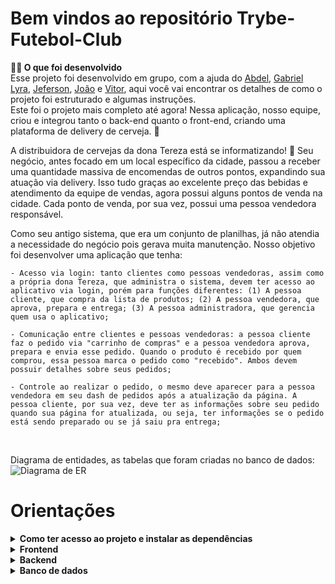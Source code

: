 # Bem vindos ao repositório Trybe-Futebol-Club


<strong>👨‍💻 O que foi desenvolvido</strong><br />
    Esse projeto foi desenvolvido em grupo, com a ajuda do [Abdel](https://github.com/Abdel175), [Gabriel Lyra](https://github.com/GabrielLyra22), [Jeferson](https://github.com/jefersongjr), [João](https://github.com/joaovavelino) e [Vitor](https://github.com/vtrtga), aqui você vai encontrar os detalhes de como o projeto foi estruturado e algumas instruções.    
  Este foi o projeto mais completo até agora! Nessa aplicação, nosso equipe, criou e integrou tanto o back-end quanto o front-end, criando uma plataforma de delivery de cerveja. 🍻 

  A distribuidora de cervejas da dona Tereza está se informatizando! 🚀 Seu negócio, antes focado em um local específico da cidade, passou a receber uma quantidade massiva de encomendas de outros pontos, expandindo sua atuação via delivery. Isso tudo graças ao excelente preço das bebidas e atendimento da equipe de vendas, agora possui alguns pontos de venda na cidade. Cada ponto de venda, por sua vez, possui uma pessoa vendedora responsável.

  Como seu antigo sistema, que era um conjunto de planilhas, já não atendia a necessidade do negócio pois gerava muita manutenção.
  Nosso objetivo foi desenvolver uma aplicação que tenha:
  
    - Acesso via login: tanto clientes como pessoas vendedoras, assim como a própria dona Tereza, que administra o sistema, devem ter acesso ao aplicativo via login, porém para funções diferentes: (1) A pessoa cliente, que compra da lista de produtos; (2) A pessoa vendedora, que aprova, prepara e entrega; (3) A pessoa administradora, que gerencia quem usa o aplicativo;

    - Comunicação entre clientes e pessoas vendedoras: a pessoa cliente faz o pedido via "carrinho de compras" e a pessoa vendedora aprova, prepara e envia esse pedido. Quando o produto é recebido por quem comprou, essa pessoa marca o pedido como "recebido". Ambos devem possuir detalhes sobre seus pedidos;

    - Controle ao realizar o pedido, o mesmo deve aparecer para a pessoa vendedora em seu dash de pedidos após a atualização da página. A pessoa cliente, por sua vez, deve ter as informações sobre seu pedido quando sua página for atualizada, ou seja, ter informações se o pedido está sendo preparado ou se já saiu pra entrega;

<br />

 
  Diagrama de entidades, as tabelas que foram criadas no banco de dados:
  ![Diagrama de ER](./assets/readme/eer.png)


# Orientações

<details>    
<summary><strong>Como ter acesso ao projeto e instalar as dependências</strong></summary><br />

    1. Entre na pasta do repositório que você acabou de clonar ou fazer o download do arquivo zip:
    * `cd pasta-do-repositório`

    2. Instale as dependências através do terminal:
    *`npm install`

    3. Suba a imagem do banco de dados do docker-compose com o comando:
    *`docker-compose up -d`
   
    4. Dentro de app/frontend, rode novamente o `npm install` e suba a aplicação com o comando `npm start` através do terminal.
   
    5. Dentro de app/backend, rode novamente o `npm install` e suba a api com o comando `npm run dev` através do terminal.
    
</details>


<details>    
<summary><strong>Frontend</strong></summary><br />

    - Javascript;
   
    - React;
    
    - Context;
    
    - FetchAPI;
    
</details>

    
<details>    
<summary><strong>Backend</strong></summary><br />
    
    - Node

    - ORM `Sequelize`
   
    - MySQL;
    
    - Express
    
    - JWT
</details>
    
<details>    
<summary><strong>Banco de dados</strong></summary><br />

    - Para o banco de dados, utilizamos o ORM `Sequelize`, para fazer interface com o `MySQL`
   
    - O Diagrama de ER também pode ajudar a "visualizar" o banco de dados;
</details>
